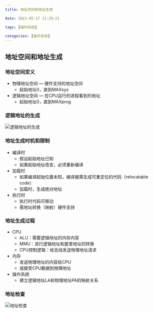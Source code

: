 ```yaml
---
title: 地址空间和地址生成

date: 2021-05-17 12:29:21

tags: [操作系统]

categories: [操作系统]
---
```


## 地址空间和地址生成

### 地址空间定义

- 物理地址空间 — 硬件支持的地址空间
  - 起始地址0，直到MAXsys
- 逻辑地址空间 — 在CPU运行的进程看到的地址
  - 起始地址0，直到MAXprog

### 逻辑地址的生成

![逻辑地址的生成](/Users/yanzhiwei/Documents/learn/uploads/ljdzsc.png)

### 地址生成时机和限制

- 编译时
  - 假设起始地址已知
  - 如果起始地址改变，必须重新编译
- 加载时
  - 如果编译起始位置未知，编译器需生成可重定位的代码（relocatable code）
  - 加载时，生成绝对地址
- 执行时
  - 执行时代码可移动
  - 需地址转换（映射）硬件支持

### 地址生成过程

- CPU
  - ALU：需要逻辑地址的内存内容
  - MMU：进行逻辑地址和屋里地址的转换
  - CPU控制逻辑：给总线发送物理地址请求
- 内存
  - 发送物理地址的内容给CPU
  - 或接受CPU数据到物理地址
- 操作系统
  - 建立逻辑地址LA和物理地址PA的映射关系

### 地址检查

![地址检查](/Users/yanzhiwei/Documents/learn/uploads/dzjc.png)
